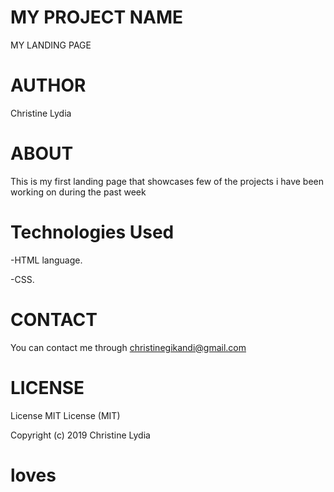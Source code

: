 # MY PROJECT NAME
MY LANDING PAGE

# AUTHOR
Christine Lydia

# ABOUT
This is my first landing page that showcases few of the projects i have been working on during the past week


# Technologies Used

-HTML language.

-CSS.

# CONTACT
You can contact me through christinegikandi@gmail.com

# LICENSE
License MIT License (MIT)

Copyright (c) 2019 Christine Lydia
# loves
